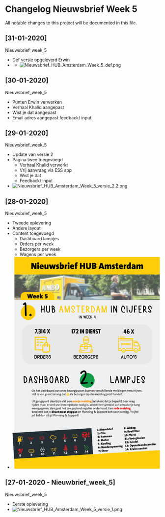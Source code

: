 # Changelog Nieuwsbrief Week 5
All notable changes to this project will be documented in this file.

## [31-01-2020]
Nieuwsbrief_week_5 
- Def versie opgeleverd Erwin
- - ![Nieuwsbrief_HUB_Amsterdam_Week_5_def.png](files/Nieuwsbrief_HUB_Amsterdam_Week_5_def.png) 

## [30-01-2020]
Nieuwsbrief_week_5 
- Punten Erwin verwerken
- Verhaal Khalid aangepast
- Wist je dat aangepast
- Email adres aangepast feedback/ input

## [29-01-2020]
Nieuwsbrief_week_5 
- Update van versie 2
- Pagina twee toegevoegd
    - Verhaal Khalid verwerkt
    - Vrij aanvraag via ESS app
    - Wist je dat
    - Feedback/ input
- ![Nieuwsbrief_HUB_Amsterdam_Week_5_versie_2.2.png](files/Nieuwsbrief_HUB_Amsterdam_Week_5_versie_2.2.png) 

## [28-01-2020]
Nieuwsbrief_week_5 
- Tweede oplevering
- Andere layout
- Content toegevoegd
    - Dashboard lampjes
    - Orders per week
    - Bezorgers per week
    - Wagens per week
- ![Nieuwsbrief_HUB_Amsterdam_Week_5_versie_2.png](files/Nieuwsbrief_HUB_Amsterdam_Week_5_versie_2.png)

## [27-01-2020 - Nieuwbrief_week_5]
Nieuwsbrief_week_5 
- Eerste oplevering 
- ![Nieuwsbrief_HUB_Amsterdam_Week_5_versie_1.png](files/Nieuwsbrief_HUB_Amsterdam_Week_5_versie_1.png) 

